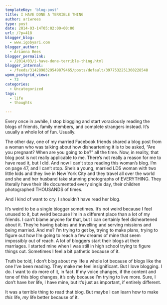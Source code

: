 ```yaml
---
templateKey: 'blog-post'
title: I HAVE DONE A TERRIBLE THING
author: ariwrees
type: post
date: 2014-03-14T05:02:00+00:00
url: /?p=418
blogger_blog:
  - www.igobyari.com
blogger_author:
  - Arianna Rees
blogger_permalink:
  - /2014/03/i-have-done-terrible-thing.html
blogger_internal:
  - /feeds/3142898329549879465/posts/default/3977532251360228548
wpmm_postgrid_views:
  - 73
categories:
  - Uncategorized
tags:
  - life
  - thoughts

---
```

<div dir="ltr" style="text-align: left;">
  Every once in awhile, I stop blogging and start voraciously reading the blogs of friends, family members, and complete strangers instead. It&#8217;s usually a whole lot of fun. Usually.</p> 
  
  <p>
    The other day, one of my married Facebook friends shared a blog post from a woman who was talking about how disheartening it is to be asked, &#8220;Are you pregnant? When are you going to be?&#8221; all the time. Now, in reality, that blog post is not really applicable to me. There&#8217;s not really a reason for me to have read it, but I did. And now I can&#8217;t stop reading this woman&#8217;s blog. I&#8217;m on page 47, and I can&#8217;t stop. She&#8217;s a young, married LDS woman with two little kids and they live in New York City and they travel all over the world and she and her husband take stunning photographs of EVERYTHING. They literally have their life documented every single day, their children photographed THOUSANDS of times.
  </p>
  
  <p>
    And I kind of want to cry. I shouldn&#8217;t have read her blog.
  </p>
  
  <p>
    It&#8217;s weird to be a single blogger sometimes. It&#8217;s not weird because I feel unused to it, but weird because I&#8217;m in a different place than a lot of my friends. I can&#8217;t blame anyone for that, but I can certainly feel disheartened about it. They&#8217;re having babies and travelling and serving missions and being married. And me? I&#8217;m trying to get by, trying to make plans, trying to figure out how I&#8217;m going to reach a few dreams of mine that seem impossibly out of reach. A lot of bloggers start their blogs at their marriages. I started mine when I was still in high school trying to figure things out. Sometimes I feel a bit pathetic because of it.
  </p>
  
  <p>
    Truth be told, I don&#8217;t blog about my life a whole lot because of blogs like the one I&#8217;ve been reading. They make me feel insignificant. But I love blogging. I do. I want to do more of it, in fact. If my voice changes, if the content and tone of this blog changes, it&#8217;s only because I&#8217;m trying to live more. Sure, I don&#8217;t have <i>her </i>life, I have mine, but it&#8217;s just as important, if entirely different.
  </p>
  
  <p>
    It was a terrible thing to read that blog. But maybe I can learn how to make <i>this </i>life, <i>my </i>life better because of it.&nbsp;</div>